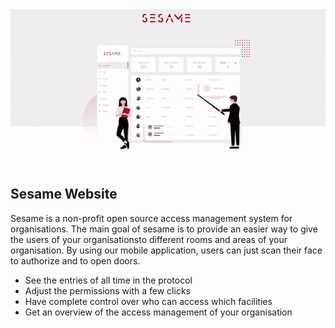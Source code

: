 <img src="./frontend/public/readme/hero.gif" width="700px" style="margin-bottom: 15px">

## Sesame Website

Sesame is a non-profit open source access management system for organisations. The main goal of sesame is to provide an easier way to give the users of your organisationsto different rooms and areas of your organisation. By using our mobile application, users can just scan their face to authorize and to open doors.

- See the entries of all time in the protocol
- Adjust the permissions with a few clicks
- Have complete control over who can access which facilities
- Get an overview of the access management of your organisation